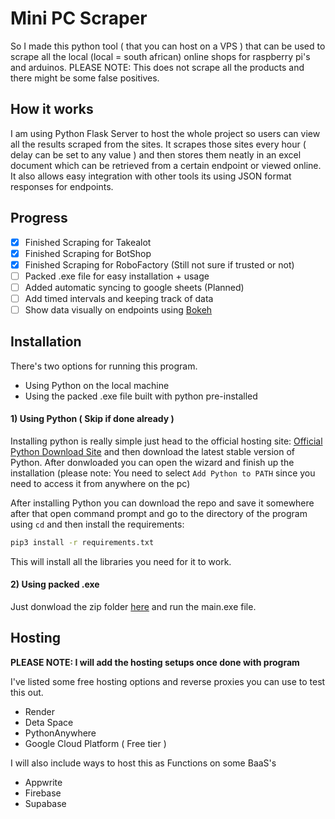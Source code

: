 # Mini PC Scraper

So I made this python tool ( that you can host on a VPS ) that can be used to scrape all the local (local = south african) online shops for raspberry pi's and arduinos. PLEASE NOTE: This does not scrape all the products and there might be some false positives.

## How it works

I am using Python Flask Server to host the whole project so users can view all the results scraped from the sites. It scrapes those sites every hour ( delay can be set to any value ) and then stores them neatly in an excel document which can be retrieved from a certain endpoint or viewed online. It also allows easy integration with other tools its using JSON format responses for endpoints.

## Progress

- [x] Finished Scraping for Takealot
- [x] Finished Scraping for BotShop
- [x] Finished Scraping for RoboFactory (Still not sure if trusted or not) 
- [ ] Packed .exe file for easy installation + usage
- [ ] Added automatic syncing to google sheets (Planned)
- [ ] Add timed intervals and keeping track of data
- [ ] Show data visually on endpoints using [Bokeh](https://docs.bokeh.org/en/dev-3.0/docs/user_guide/embed.html)

## Installation

There's two options for running this program.
- Using Python on the local machine
- Using the packed .exe file built with python pre-installed

#### 1) Using Python ( Skip if done already )

Installing python is really simple just head to the official hosting site: [Official Python Download Site](https://www.python.org/downloads/) and then download the latest stable version of Python. After donwloaded you can open the wizard and finish up the installation (please note: You need to select `Add Python to PATH` since you need to access it from anywhere on the pc) 

After installing Python you can download the repo and save it somewhere after that open command prompt and go to the directory of the program using `cd` and then install the requirements:

```bash
pip3 install -r requirements.txt
```
This will install all the libraries you need for it to work.

#### 2) Using packed .exe

Just donwload the zip folder [here](https://google.com) and run the main.exe file.

## Hosting

**PLEASE NOTE: I will add the hosting setups once done with program**

I've listed some free hosting options and reverse proxies you can use to test this out.

- Render
- Deta Space
- PythonAnywhere
- Google Cloud Platform ( Free tier )

I will also include ways to host this as Functions on some BaaS's

- Appwrite
- Firebase
- Supabase